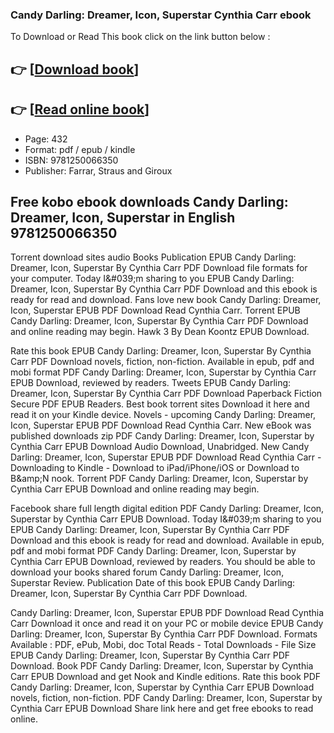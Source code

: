 ### Candy Darling: Dreamer, Icon, Superstar Cynthia Carr ebook

To Download or Read This book click on the link button below :

## 👉  [**[Download book](http://ebooksharez.info/download.php?group=book&from=github.com&id=703647&lnk=1064 "Download book")**]

## 👉  [**[Read online book](http://ebooksharez.info/download.php?group=book&from=github.com&id=703647&lnk=1064 "Read online book")**]


* Page: 432
* Format: pdf / epub / kindle
* ISBN: 9781250066350
* Publisher: Farrar, Straus and Giroux



## Free kobo ebook downloads Candy Darling: Dreamer, Icon, Superstar in English 9781250066350


Torrent download sites audio Books Publication EPUB Candy Darling: Dreamer, Icon, Superstar By Cynthia Carr PDF Download file formats for your computer. Today I&amp;#039;m sharing to you EPUB Candy Darling: Dreamer, Icon, Superstar By Cynthia Carr PDF Download and this ebook is ready for read and download. Fans love new book Candy Darling: Dreamer, Icon, Superstar EPUB PDF Download Read Cynthia Carr. Torrent EPUB Candy Darling: Dreamer, Icon, Superstar By Cynthia Carr PDF Download and online reading may begin. Hawk 3 By Dean Koontz EPUB Download.

Rate this book EPUB Candy Darling: Dreamer, Icon, Superstar By Cynthia Carr PDF Download novels, fiction, non-fiction. Available in epub, pdf and mobi format PDF Candy Darling: Dreamer, Icon, Superstar by Cynthia Carr EPUB Download, reviewed by readers. Tweets EPUB Candy Darling: Dreamer, Icon, Superstar By Cynthia Carr PDF Download Paperback Fiction Secure PDF EPUB Readers. Best book torrent sites Download it here and read it on your Kindle device. Novels - upcoming Candy Darling: Dreamer, Icon, Superstar EPUB PDF Download Read Cynthia Carr. New eBook was published downloads zip PDF Candy Darling: Dreamer, Icon, Superstar by Cynthia Carr EPUB Download Audio Download, Unabridged. New Candy Darling: Dreamer, Icon, Superstar EPUB PDF Download Read Cynthia Carr - Downloading to Kindle - Download to iPad/iPhone/iOS or Download to B&amp;amp;N nook. Torrent PDF Candy Darling: Dreamer, Icon, Superstar by Cynthia Carr EPUB Download and online reading may begin.

Facebook share full length digital edition PDF Candy Darling: Dreamer, Icon, Superstar by Cynthia Carr EPUB Download. Today I&amp;#039;m sharing to you EPUB Candy Darling: Dreamer, Icon, Superstar By Cynthia Carr PDF Download and this ebook is ready for read and download. Available in epub, pdf and mobi format PDF Candy Darling: Dreamer, Icon, Superstar by Cynthia Carr EPUB Download, reviewed by readers. You should be able to download your books shared forum Candy Darling: Dreamer, Icon, Superstar Review. Publication Date of this book EPUB Candy Darling: Dreamer, Icon, Superstar By Cynthia Carr PDF Download.

Candy Darling: Dreamer, Icon, Superstar EPUB PDF Download Read Cynthia Carr Download it once and read it on your PC or mobile device EPUB Candy Darling: Dreamer, Icon, Superstar By Cynthia Carr PDF Download. Formats Available : PDF, ePub, Mobi, doc Total Reads - Total Downloads - File Size EPUB Candy Darling: Dreamer, Icon, Superstar By Cynthia Carr PDF Download. Book PDF Candy Darling: Dreamer, Icon, Superstar by Cynthia Carr EPUB Download and get Nook and Kindle editions. Rate this book PDF Candy Darling: Dreamer, Icon, Superstar by Cynthia Carr EPUB Download novels, fiction, non-fiction. PDF Candy Darling: Dreamer, Icon, Superstar by Cynthia Carr EPUB Download Share link here and get free ebooks to read online.





